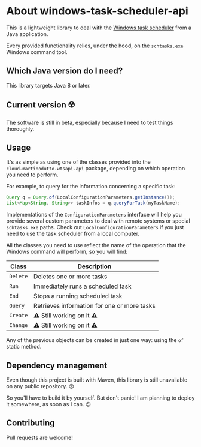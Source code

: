 # About windows-task-scheduler-api

This is a lightweight library to deal with the [Windows task scheduler](https://docs.microsoft.com/en-us/windows/win32/taskschd/task-scheduler-start-page) from a Java application.

Every provided functionality relies, under the hood, on the `schtasks.exe` Windows command tool.

## Which Java version do I need?

This library targets Java 8 or later.

## Current version :radioactive:

The software is still in beta, especially because I need to test things thoroughly.

## Usage

It's as simple as using one of the classes provided into the `cloud.martinodutto.wtsapi.api` package, depending on which operation you need to perform.

For example, to query for the information concerning a specific task:

```Java
Query q = Query.of(LocalConfigurationParameters.getInstance());
List<Map<String, String>> taskInfos = q.queryForTask(myTaskName);
```

Implementations of the `ConfigurationParameters` interface will help you provide several custom parameters to deal with remote systems or special `schtasks.exe` paths.
Check out `LocalConfigurationParameters` if you just need to use the task scheduler from a local computer.

All the classes you need to use reflect the name of the operation that the Windows command will perform, so you will find:

|     Class     | Description |
| ------------- | ------------- |
| `Delete`      | Deletes one or more tasks |
| `Run`         | Immediately runs a scheduled task  |
| `End`         | Stops a running scheduled task |
| `Query`       | Retrieves information for one or more tasks |
| `Create`      | :warning: Still working on it :warning: |
| `Change`      | :warning: Still working on it :warning: |

Any of the previous objects can be created in just one way: using the `of` static method.

## Dependency management

Even though this project is built with Maven, this library is still unavailable on any public repository. :cry:

So you'll have to build it by yourself.
But don't panic! I am planning to deploy it somewhere, as soon as I can. :wink:

## Contributing

Pull requests are welcome!
